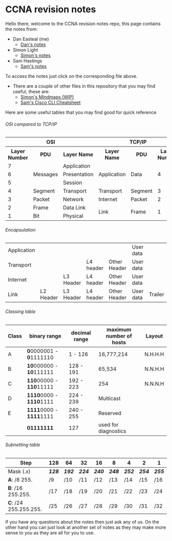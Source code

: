 # CCNA revision notes

Hello there, welcome to the CCNA revision notes repo, this page contains the notes from:

* Dan Easteal (me)
	* [Dan's notes](https://github.com/446163/CCNA/blob/master/ccnaDan.md)
* Simon Light
	* [Simon's notes](https://github.com/446163/CCNA/blob/master/CCNASimon.md)
* Sam Hastings
	* [Sam's notes](https://github.com/446163/CCNA/blob/master/CCNA_Sam.md)

To access the notes just click on the corresponding file above. 

* There are a couple of other files in this repository that you may find useful, these are:
	* [Simon's Mindmaps (WIP)](https://github.com/446163/CCNA/tree/master/Mind%20Maps)
	* [Sam's Cisco CLI Cheatsheet](https://github.com/446163/CCNA/blob/master/Cisco%20CLI%20Cheat%20Sheet.pdf)

Here are some useful tables that you may find good for quick reference 

###### OSI compared to TCP/IP 
<table>
	<tr>
	<th colspan="3"> OSI </th>
	<th colspan="3"> TCP/IP </th>
  </tr>
  <tr>
    <th>Layer Number</th>
    <th>PDU</th>
    <th>Layer Name</th>
    <th>Layer Name</th>
    <th>PDU</th>
    <th>Layer Number</th>
  </tr>
  <tr>
    <td>7</td>
    <td rowspan="3">Messages</td>
    <td>Application</td>
    <td rowspan="3">Application</td>
    <td rowspan="3">Data</td>
    <td rowspan="3">4</td>
  </tr>
  <tr>
    <td>6</td>
    <td>Presentation</td>
  </tr>
  <tr>
    <td>5</td>
  	<td>Session</td>
  </tr>
  <tr>
    <td>4</td>
    <td>Segment</td>
  	<td>Transport</td>
  	<td>Transport</td>
    <td>Segment</td>
    <td>3</td>
  </tr>
  <tr>
    <td>3</td>
    <td>Packet</t>
  	<td>Network</td>
  	<td>Internet</td>
    <td>Packet</t>
    <td>2</t>
  </tr>
  <tr>
    <td>2</td>
    <td>Frame</td>
  	<td>Data Link</td>
    <td rowspan="2">Link</td>
    <td rowspan="2">Frame</td>
    <td rowspan="2">1</td>
  </tr>
  <tr>
    <td>1</td>
    <td>Bit</td>
  	<td>Physical</td>
  </tr>
</table>

###### Encapsulation

<table>
<tr>
	<td >Application</td>		
	<td colspan="4" ></td>		
	<td>User data</td>		
	<td rowspan="3"> </td>
</tr>
<tr>
	<td> Transport </td>
	<td colspan="2"> </td>
	<td> L4 header </td>
	<td> Other Header</td>
	<td> User data </td>

</tr>
<tr>
	<td> Internet </td>
	<td></td>
	<td> L3 Header
	<td> L4 header </td>
	<td> Other Header</td>
	<td> User data </td>
</tr>
<tr>
	<td> Link </td>
	<td> L2 Header
	<td> L3 Header
	<td> L4 header </td>
	<td> Other Header</td>
	<td> User data </td>
	<td> Trailer </td>
</tr>
</table>

###### Classing table

|Class|binary range|decimal range|maximum number of hosts|Layout
|---|---|---|---|---|
|A|**0**0000001 - **0**1111110|1 - 126| 16,777,214|N.H.H.H|
|B|**10**000000 - **10**111111|128 - 191| 65,534|N.N.H.H|
|C|**110**00000 - **110**11111|192 - 223| 254|N.N.N.H|
|D|**1110**0000 - **1110**1111|224 - 239| Multicast |
|E|**1111**0000 - **1111**1111|240 - 255| Reserved |
| | **01111111** | 127 | used for diagnostics|


###### Subnetting table

|Step|128|64|32|16|8|4|2|1|
|---|---|---|---|---|---|---|---|---|
|Mask (.x)|***128***|***192***|***224***|***240***|***248***|***252***|***254***|***255***|
|**A**: /8 255.|/9|/10|/11|/12|/13|/14|/15|/16|
|**B**: /16 255.255.|/17|/18|/19|/20|/21|/22|/23|/24|
|**C**: /24 255.255.255.|/25|/26|/27|/28|/29|/30|/31|/32|



If you have any questions about the notes then just ask any of us. On the other hand you can just look at another set of notes as they may make more sense to you as they are all for you to use. 



